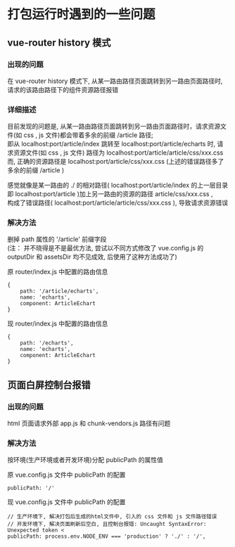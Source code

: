 # 打包运行时遇到的一些问题

## vue-router history 模式

### 出现的问题
在 vue-router history 模式下, 从某一路由路径页面跳转到另一路由页面路径时, 请求的该路由路径下的组件资源路径报错

### 详细描述
目前发现的问题是, 从某一路由路径页面跳转到另一路由页面路径时，请求资源文件(如 css , js 文件)都会带着多余的前缀 /article 路径;  
即从 localhost:port/article/index 跳转至 localhost:port/article/echarts 时, 请求资源文件(如 css , js 文件) 路径为 localhost:port/article/article/css/xxx.css  
而, 正确的资源路径是 localhost:port/article/css/xxx.css (上述的错误路径多了多余的前缀 /article )

感觉就像是某一路由的 ./ 的相对路径( localhost:port/article/index 的上一层目录即 localhost:port/article )加上另一路由的资源的路径 article/css/xxx.css ,  
构成了错误路径( localhost:port/article/article/css/xxx.css ), 导致请求资源错误

### 解决方法
删掉 path 属性的 '/article' 前缀字段  
(注： 并不晓得是不是最优方法, 尝试以不同方式修改了 vue.config.js 的 outputDir 和 assetsDir 均不见成效, 后使用了这种方法成功了)

原 router/index.js 中配置的路由信息
```
{
    path: '/article/echarts',
    name: 'echarts',
    component: ArticleEchart
}
```

现 router/index.js 中配置的路由信息
```
{
    path: '/echarts',
    name: 'echarts',
    component: ArticleEchart
}
```

## 页面白屏控制台报错

### 出现的问题
html 页面请求外部 app.js 和 chunk-vendors.js 路径有问题

### 解决方法
按环境(生产环境或者开发环境)分配 publicPath 的属性值

原 vue.config.js 文件中 publicPath 的配置
```
publicPath: '/'
```
现 vue.config.js 文件中 publicPath 的配置
```
// 生产环境下, 解决打包后生成的html文件中, 引入的 css 文件和 js 文件路径错误
// 开发环境下, 解决页面刷新后空白, 且控制台报错: Uncaught SyntaxError: Unexpected token <
publicPath: process.env.NODE_ENV === 'production' ? './' : '/',
```